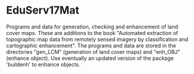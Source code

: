 # EduServ17Mat
Programs and data for generation, checking and enhancement of land cover maps. 
These are additions to the book "Automated extraction of topographic map data from remotely sensed imagery by classification and cartographic enhancement".
The programs and data are stored in the directories "gen_LCM" (generation of land cover maps) and "enh_OBJ" (enhance object). Use eventually an updated version of the package 'buildenh' to enhance objects.

